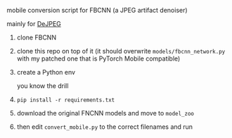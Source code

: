 mobile conversion script for FBCNN (a JPEG artifact denoiser)

mainly for [DeJPEG](https://github.com/jeeneo/dejpeg/)

1. clone FBCNN
2. clone this repo on top of it (it should overwrite `models/fbcnn_network.py` with my patched one that is PyTorch Mobile compatible)
3. create a Python env

   you know the drill
5. `pip install -r requirements.txt`
6. download the original FNCNN models and move to `model_zoo`
7. then edit `convert_mobile.py` to the correct filenames and run
